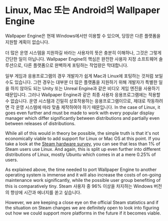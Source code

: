 # Linux, Mac 또는 Android의 Wallpaper Engine

Wallpaper Engine은 현재 Windows에서만 이용할 수 있으며, 당장은 다른 플랫폼을 지원할 계획이 없습니다.

더 많은 운영 시스템을 지원하길 바라는 사용자의 뜻은 충분히 이해하나, 그것은 그렇게 간단한 일이 아닙니다. Wallpaper Engine의 핵심은 완전한 사용자 지정 소프트웨어 솔루션으로, 다른 플랫폼으로 완벽하게 포팅하는 작업량은 막대합니다.

일부 게임과 응용프로그램의 경우 개발자가 쉽게 Mac과 Linux에 포팅하는 것처럼 보일 수도 있습니다. 그런 경우는 대부분 더 많은 플랫폼을 지원하기 위해 개발자가 특별한 일을 하지 않아도 되는 Unity 또는 Unreal Engine과 같은 비디오 게임 엔진을 사용하기 때문입니다. 그러나 Wallpaper Engine과 같은 최종 사용자 응용프로그램에는 적용할 수 없습니다. 운영 시스템과 긴밀히 상호작용하는 응용프로그램이므로, 제대로 작동하려면 각 운영 시스템에 따라 맞춤 제작하여야 하기 때문입니다. In the case of Linux, it goes even further and must be made to work with every popular display manager which differ significantly between distributions and partially even between releases of distributions.

While all of this would in theory be possible, the simple truth is that it's not economically viable to add support for Linux or Mac OS at this point. If you take a look at the [Steam hardware survey](https://store.steampowered.com/hwsurvey), you can see that less than 1% of Steam users use Linux. And again, this is split up even further into different distributions of Linux, mostly Ubuntu which comes in at a mere 0.25% of users.

As explained above, the time needed to port Wallpaper Engine to another operating system is immense and it will also increase the costs of on-going maintenance work significantly, while the possible user group benefiting of this is comparatively tiny. Steam 사용자 중 96% 이상을 차지하는 Windows 버전의 향상에 시간과 에너지를 쏟고 싶습니다.

However, we are keeping a close eye on the official Steam statistics and if the situation on Steam changes we are definitely open to look into figuring out how we could support more platforms in the future if it becomes viable. 